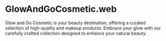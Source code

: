 # GlowAndGoCosmetic.web
 Glow and Go Cosmetic is your beauty destination, offering a curated selection of high-quality and makeup products. Embrace your glow with our carefully crafted collection designed to enhance your natural beauty.
